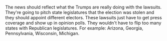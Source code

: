 The news should reflect what the Trumps are really doing with the lawsuits. They're going to pitch state legislatures that the election was stolen and they should appoint different electors. These lawsuits just have to get press coverage and show up in opinion polls. They wouldn't have to flip too many states with Republican legislatures. For example: Arizona, Georgia, Pennsylvania, Wisconsin, Michigan. 
